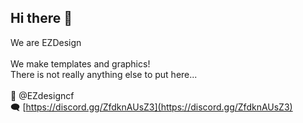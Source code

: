 ## Hi there 👋

We are EZDesign
<br><br>
We make templates and graphics!<br>There is not really anything else to put here...<br><br>
🐤 @EZdesigncf<br>
🗨 [https://discord.gg/ZfdknAUsZ3](https://discord.gg/ZfdknAUsZ3) <br>
